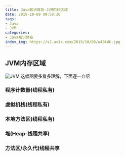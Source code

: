 ```yaml
---
title: Java知识体系-JVM内存区域
date: 2019-10-09 09:58:38
tags:
- Java
- JVM
categories:
- Java知识体系
index_img: https://s2.ax1x.com/2019/10/09/u48t4H.jpg
---
```

<!--more-->
## JVM内存区域
![JVM](https://s2.ax1x.com/2019/10/09/u4tge0.jpg)
这幅图要多看多理解，下面逐一介绍
### 程序计数器(线程私有)

### 虚拟机栈(线程私有)
### 本地方法区(线程私有)
### 堆(Heap-线程共享)
### 方法区/永久代(线程共享



